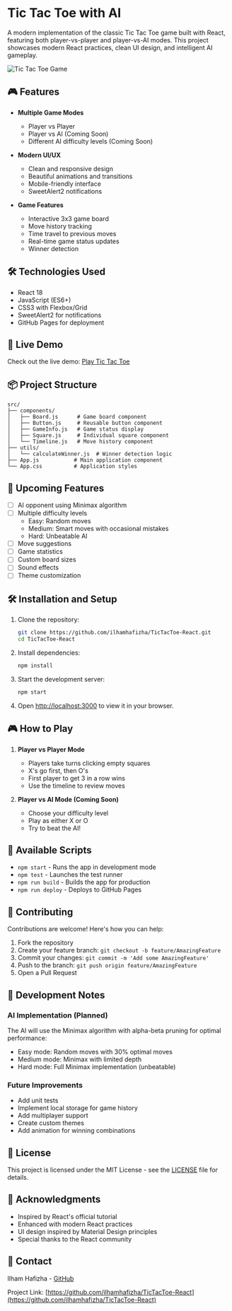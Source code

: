 # Tic Tac Toe with AI

A modern implementation of the classic Tic Tac Toe game built with React, featuring both player-vs-player and player-vs-AI modes. This project showcases modern React practices, clean UI design, and intelligent AI gameplay.

![Tic Tac Toe Game](screenshot.png)

## 🎮 Features

- **Multiple Game Modes**

  - Player vs Player
  - Player vs AI (Coming Soon)
  - Different AI difficulty levels (Coming Soon)

- **Modern UI/UX**

  - Clean and responsive design
  - Beautiful animations and transitions
  - Mobile-friendly interface
  - SweetAlert2 notifications

- **Game Features**
  - Interactive 3x3 game board
  - Move history tracking
  - Time travel to previous moves
  - Real-time game status updates
  - Winner detection

## 🛠️ Technologies Used

- React 18
- JavaScript (ES6+)
- CSS3 with Flexbox/Grid
- SweetAlert2 for notifications
- GitHub Pages for deployment

## 🚀 Live Demo

Check out the live demo: [Play Tic Tac Toe](https://ilhamhafizha.github.io/tictactoe)

## 📦 Project Structure

```
src/
├── components/
│   ├── Board.js      # Game board component
│   ├── Button.js     # Reusable button component
│   ├── GameInfo.js   # Game status display
│   ├── Square.js     # Individual square component
│   └── Timeline.js   # Move history component
├── utils/
│   └── calculateWinner.js  # Winner detection logic
├── App.js           # Main application component
└── App.css          # Application styles
```

## 🎯 Upcoming Features

- [ ] AI opponent using Minimax algorithm
- [ ] Multiple difficulty levels
  - Easy: Random moves
  - Medium: Smart moves with occasional mistakes
  - Hard: Unbeatable AI
- [ ] Move suggestions
- [ ] Game statistics
- [ ] Custom board sizes
- [ ] Sound effects
- [ ] Theme customization

## 🛠️ Installation and Setup

1. Clone the repository:

   ```bash
   git clone https://github.com/ilhamhafizha/TicTacToe-React.git
   cd TicTacToe-React
   ```

2. Install dependencies:

   ```bash
   npm install
   ```

3. Start the development server:

   ```bash
   npm start
   ```

4. Open [http://localhost:3000](http://localhost:3000) to view it in your browser.

## 🎮 How to Play

1. **Player vs Player Mode**

   - Players take turns clicking empty squares
   - X's go first, then O's
   - First player to get 3 in a row wins
   - Use the timeline to review moves

2. **Player vs AI Mode (Coming Soon)**
   - Choose your difficulty level
   - Play as either X or O
   - Try to beat the AI!

## 🔧 Available Scripts

- `npm start` - Runs the app in development mode
- `npm test` - Launches the test runner
- `npm run build` - Builds the app for production
- `npm run deploy` - Deploys to GitHub Pages

## 🤝 Contributing

Contributions are welcome! Here's how you can help:

1. Fork the repository
2. Create your feature branch: `git checkout -b feature/AmazingFeature`
3. Commit your changes: `git commit -m 'Add some AmazingFeature'`
4. Push to the branch: `git push origin feature/AmazingFeature`
5. Open a Pull Request

## 📝 Development Notes

### AI Implementation (Planned)

The AI will use the Minimax algorithm with alpha-beta pruning for optimal performance:

- Easy mode: Random moves with 30% optimal moves
- Medium mode: Minimax with limited depth
- Hard mode: Full Minimax implementation (unbeatable)

### Future Improvements

- Add unit tests
- Implement local storage for game history
- Add multiplayer support
- Create custom themes
- Add animation for winning combinations

## 📄 License

This project is licensed under the MIT License - see the [LICENSE](LICENSE) file for details.

## 👏 Acknowledgments

- Inspired by React's official tutorial
- Enhanced with modern React practices
- UI design inspired by Material Design principles
- Special thanks to the React community

## 📧 Contact

Ilham Hafizha - [GitHub](https://github.com/ilhamhafizha)

Project Link: [https://github.com/ilhamhafizha/TicTacToe-React](https://github.com/ilhamhafizha/TicTacToe-React)
